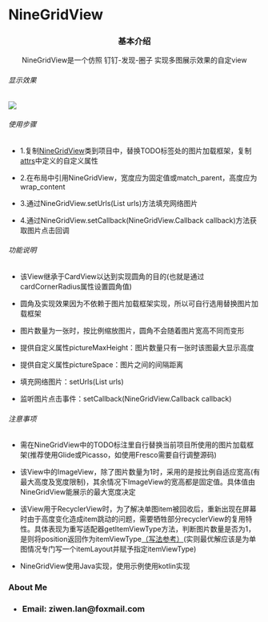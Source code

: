 # NineGridView
<h3 align="center">基本介绍</h3>
<p align="center" blod=true >NineGridView是一个仿照 钉钉-发现-圈子 实现多图展示效果的自定view</p>
<h6>显示效果</h6>
<img src="https://github.com/ziwenL/NineGridView/blob/master/readme/images/examples.gif?raw=true" />

<h6>使用步骤</h6>
<ul>
<li>
<p>1.复制<a href="https://github.com/ziwenL/NineGridView/blob/master/app/src/main/java/com/ziwenl/ninegridview/widgets/NineGridView.java"  rel="nofollow">NineGridView</a>类到项目中，替换TODO标签处的图片加载框架，复制<a href="https://github.com/ziwenL/NineGridView/blob/master/app/src/main/res/values/attrs.xml"  rel="nofollow">attrs</a>中定义的自定义属性</p>
</li>
<li>
<p>2.在布局中引用NineGridView，宽度应为固定值或match_parent，高度应为wrap_content</p>
</li>
<li>
<p>3.通过NineGridView.setUrls(List<String> urls)方法填充网络图片</p>
</li>
<li>
<p>4.通过NineGridView.setCallback(NineGridView.Callback callback)方法获取图片点击回调</p>
</li>
</ul>

<h6>功能说明</h6>
<ul>
<li>
<p>该View继承于CardView以达到实现圆角的目的(也就是通过cardCornerRadius属性设置圆角值)</p>
</li>
<li>
<p>圆角及实现效果因为不依赖于图片加载框架实现，所以可自行选用替换图片加载框架</p>
</li>
<li>
<p>图片数量为一张时，按比例缩放图片，圆角不会随着图片宽高不同而变形</p>
</li>
<li>
<p>提供自定义属性pictureMaxHeight：图片数量只有一张时该图最大显示高度</p>
</li>
<li>
<p>提供自定义属性pictureSpace：图片之间的间隔距离</p>
</li>
<li>
<p>填充网络图片：setUrls(List<String> urls)</p>
</li>
<li>
<p>监听图片点击事件：setCallback(NineGridView.Callback callback)</p>
</li>
</ul>

<h6>注意事项</h6>
<ul>
<li>
<p>需在NineGridView中的TODO标注里自行替换当前项目所使用的图片加载框架(推荐使用Glide或Picasso，如使用Fresco需要自行调整源码)</p>
</li>
<li>
<p>该View中的ImageView，除了图片数量为1时，采用的是按比例自适应宽高(有最大高度及宽度限制)，其余情况下ImageView的宽高都是固定值。具体值由NineGridView能展示的最大宽度决定</p>
</li>
<li>
<p>该View用于RecyclerView时，为了解决单图item被回收后，重新出现在屏幕时由于高度变化造成item跳动的问题，需要牺牲部分recyclerView的复用特性。具体表现为重写适配器getItemViewType方法，判断图片数量是否为1，是则将position返回作为itemViewType<a href="https://github.com/ziwenL/NineGridView/blob/master/app/src/main/java/com/ziwenl/ninegridview/ui/adapter/MainAdapter.kt"  rel="nofollow">（写法参考）</a>(实则最优解应该是为单图情况专门写一个itemLayout并赋予指定itemViewType)</p>
</li>
<li>
<p>NineGridView使用Java实现，使用示例使用kotlin实现</p>
</li>
</ul>

<h3>About Me<h3>
<ul>
<li>
<p>Email: ziwen.lan@foxmail.com</p>
</li>
</ul>
